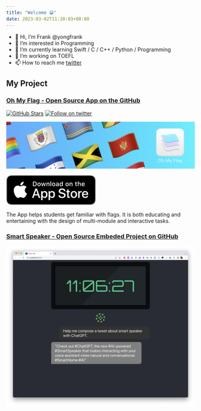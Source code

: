 ```yaml
---
title: "Welcome 😀"
date: 2023-03-02T11:20:03+08:00
---
```


<!-- https://github.com/DavidAnson/markdownlint -->
<!-- markdownlint-disable MD033 -->

- 👋 Hi, I’m Frank @yongfrank
- 👀 I’m interested in Programming
- 🌱 I’m currently learning Swift / C / C++ / Python /  Programming
- 💞️ I’m working on TOEFL
- 📫 How to reach me [twitter](https://twitter.com/cyongfrank)

## My Project

### [Oh My Flag - Open Source App on the GitHub](https://github.com/yongfrank/OhMyFlag-WWDC22)

[![GitHub Stars](https://img.shields.io/github/stars/yongfrank/OhMyFlag-WWDC22.svg?style=social)](https://github.com/yongfrank/OhMyFlag-WWDC22)
[![Follow on twitter](https://img.shields.io/twitter/follow/cyongfrank)](https://twitter.com/intent/follow?screen_name=cyongfrank)

![Banner for App Store](https://github.com/yongfrank/OhMyFlag-WWDC22/blob/main/resources/banner.jpeg?raw=true)

[![Download on the App Store](/img/download-on-the-app-store.svg)](https://apps.apple.com)

The App helps students get familiar with flags. It is both educating and entertaining with the design of multi-module and interactive tasks.

### [Smart Speaker - Open Source Embeded Project on GitHub](https://github.com/yongfrank/SmartSpeaker)

![Smart Speaker](https://github.com/yongfrank/SmartSpeaker/raw/master/resources/screenshot.png?raw=true)
